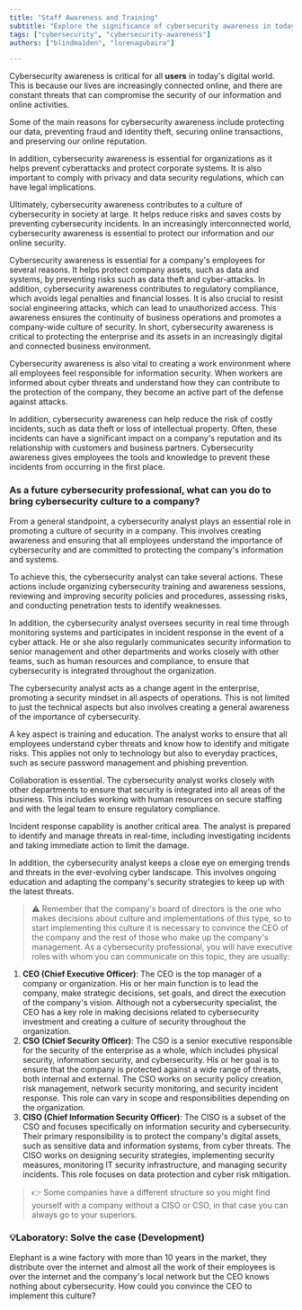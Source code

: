 ```yaml
---
title: "Staff Awareness and Training"
subtitle: "Explore the significance of cybersecurity awareness in today's digital landscape and its crucial role in protecting individuals and organizations."
tags: ["cybersecurity", "cybersecurity-awareness"]
authors: ["blindma1den", "lorenagubaira"]

---
```


Cybersecurity awareness is critical for all **users** in today's digital world. This is because our lives are increasingly connected online, and there are constant threats that can compromise the security of our information and online activities.

Some of the main reasons for cybersecurity awareness include protecting our data, preventing fraud and identity theft, securing online transactions, and preserving our online reputation.

In addition, cybersecurity awareness is essential for organizations as it helps prevent cyberattacks and protect corporate systems. It is also important to comply with privacy and data security regulations, which can have legal implications.

Ultimately, cybersecurity awareness contributes to a culture of cybersecurity in society at large. It helps reduce risks and saves costs by preventing cybersecurity incidents. In an increasingly interconnected world, cybersecurity awareness is essential to protect our information and our online security.

Cybersecurity awareness is essential for a company's employees for several reasons. It helps protect company assets, such as data and systems, by preventing risks such as data theft and cyber-attacks. In addition, cybersecurity awareness contributes to regulatory compliance, which avoids legal penalties and financial losses. It is also crucial to resist social engineering attacks, which can lead to unauthorized access. This awareness ensures the continuity of business operations and promotes a company-wide culture of security. In short, cybersecurity awareness is critical to protecting the enterprise and its assets in an increasingly digital and connected business environment.

Cybersecurity awareness is also vital to creating a work environment where all employees feel responsible for information security. When workers are informed about cyber threats and understand how they can contribute to the protection of the company, they become an active part of the defense against attacks.

In addition, cybersecurity awareness can help reduce the risk of costly incidents, such as data theft or loss of intellectual property. Often, these incidents can have a significant impact on a company's reputation and its relationship with customers and business partners. Cybersecurity awareness gives employees the tools and knowledge to prevent these incidents from occurring in the first place.

### As a future cybersecurity professional, what can you do to bring cybersecurity culture to a company?

From a general standpoint, a cybersecurity analyst plays an essential role in promoting a culture of security in a company. This involves creating awareness and ensuring that all employees understand the importance of cybersecurity and are committed to protecting the company's information and systems.

To achieve this, the cybersecurity analyst can take several actions. These actions include organizing cybersecurity training and awareness sessions, reviewing and improving security policies and procedures, assessing risks, and conducting penetration tests to identify weaknesses.

In addition, the cybersecurity analyst oversees security in real time through monitoring systems and participates in incident response in the event of a cyber attack. He or she also regularly communicates security information to senior management and other departments and works closely with other teams, such as human resources and compliance, to ensure that cybersecurity is integrated throughout the organization.

The cybersecurity analyst acts as a change agent in the enterprise, promoting a security mindset in all aspects of operations. This is not limited to just the technical aspects but also involves creating a general awareness of the importance of cybersecurity.

A key aspect is training and education. The analyst works to ensure that all employees understand cyber threats and know how to identify and mitigate risks. This applies not only to technology but also to everyday practices, such as secure password management and phishing prevention.

Collaboration is essential. The cybersecurity analyst works closely with other departments to ensure that security is integrated into all areas of the business. This includes working with human resources on secure staffing and with the legal team to ensure regulatory compliance.

Incident response capability is another critical area. The analyst is prepared to identify and manage threats in real-time, including investigating incidents and taking immediate action to limit the damage.

In addition, the cybersecurity analyst keeps a close eye on emerging trends and threats in the ever-evolving cyber landscape. This involves ongoing education and adapting the company's security strategies to keep up with the latest threats.

> ⚠️ Remember that the company's board of directors is the one who makes decisions about culture and implementations of this type, so to start implementing this culture it is necessary to convince the CEO of the company and the rest of those who make up the company's management. As a cybersecurity professional, you will have executive roles with whom you can communicate on this topic, they are usually:

1. **CEO (Chief Executive Officer)**: The CEO is the top manager of a company or organization. His or her main function is to lead the company, make strategic decisions, set goals, and direct the execution of the company's vision. Although not a cybersecurity specialist, the CEO has a key role in making decisions related to cybersecurity investment and creating a culture of security throughout the organization.
2. **CSO (Chief Security Officer)**: The CSO is a senior executive responsible for the security of the enterprise as a whole, which includes physical security, information security, and cybersecurity. His or her goal is to ensure that the company is protected against a wide range of threats, both internal and external. The CSO works on security policy creation, risk management, network security monitoring, and security incident response. This role can vary in scope and responsibilities depending on the organization.
3. **CISO (Chief Information Security Officer)**: The CISO is a subset of the CSO and focuses specifically on information security and cybersecurity. Their primary responsibility is to protect the company's digital assets, such as sensitive data and information systems, from cyber threats. The CISO works on designing security strategies, implementing security measures, monitoring IT security infrastructure, and managing security incidents. This role focuses on data protection and cyber risk mitigation.

> 👉 Some companies have a different structure so you might find yourself with a company without a CISO or CSO, in that case you can always go to your superiors.

### 💡Laboratory: Solve the case (Development)

Elephant is a wine factory with more than 10 years in the market, they distribute over the internet and almost all the work of their employees is over the internet and the company's local network but the CEO knows nothing about cybersecurity. How could you convince the CEO to implement this culture?
